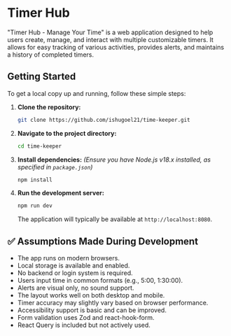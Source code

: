 # Timer Hub


"Timer Hub - Manage Your Time" is a web application designed to help users create, manage, and interact with multiple customizable timers. It allows for easy tracking of various activities, provides alerts, and maintains a history of completed timers.

## Getting Started

To get a local copy up and running, follow these simple steps:

1.  **Clone the repository:**
    ```bash
    git clone https://github.com/ishugoel21/time-keeper.git
    ```
2.  **Navigate to the project directory:**
    ```bash
    cd time-keeper
    ```
3.  **Install dependencies:**
    *(Ensure you have Node.js v18.x installed, as specified in `package.json`)*
    ```bash
    npm install
    ```
4.  **Run the development server:**
    ```bash
    npm run dev
    ```
    The application will typically be available at `http://localhost:8080`.

## ✅ Assumptions Made During Development

- The app runs on modern browsers.
- Local storage is available and enabled.
- No backend or login system is required.
- Users input time in common formats (e.g., 5:00, 1:30:00).
- Alerts are visual only, no sound support.
- The layout works well on both desktop and mobile.
- Timer accuracy may slightly vary based on browser performance.
- Accessibility support is basic and can be improved.
- Form validation uses Zod and react-hook-form.
- React Query is included but not actively used.

